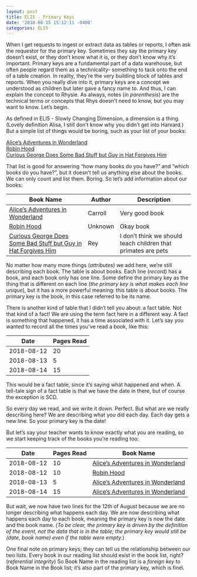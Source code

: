 ```yaml
---
layout: post
title: ELI5 - Primary Keys
date: '2018-08-15 15:12:11 -0400'
categories: ELI5
---
```


When I get requests to ingest or extract data as tables or reports, I often ask the requestor for the primary key. Sometimes they say the primary key doesn’t exist, or they don’t know what it is, or they don’t know why it’s important. Primary keys are a fundamental part of a data warehouse, but often people regard them as a technicality- something to tack onto the end of a table creation. In reality, they’re the very building block of tables and reports. When you really dive into it, primary keys are a concept we understood as children but later gave a fancy name to. And thus, I can explain the concept to Rhysie.
As always, notes (_in parenthesis_) are the technical terms or concepts that Rhys doesn’t need to know, but you may want to know.
Let’s begin.

As defined in ELI5 - Slowly Changing Dimension, a dimension is a thing. (Lovely definition Alisa, I still don’t know why you didn’t get into Harvard.) But a simple list of things would be boring, such as your list of your books:

<u>Alice’s Adventures in Wonderland</u> <br>
<u>Robin Hood</u> <br>
<u>Curious George Does Some Bad Stuff but Guy in Hat Forgives Him</u> <br>

That list is good for answering “how many books do you have?” and “which books do you have?”, but it doesn’t tell us anything else about the books. We can only count and list them. Boring. So let’s add information about our books:

| Book Name | Author | Description          |
| ----------- | -------- | --------------------------------------------------------------------------- |
| <u>Alice’s Adventures in Wonderland</u> | Carroll  | Very good book          |
| <u>Robin Hood</u>   | Unknown  | Okay book  |
| <u>Curious George Does Some Bad Stuff but Guy in Hat Forgives Him</u> | Rey   | I don’t think we should teach children that primates are pets  |

No matter how many more things (_attributes_) we add here, we’re still describing each book. The table is about books. Each line (_record_) has a book, and each book only has one line. Some define the primary key as the thing that is different on each line (_the primary key is what makes each line unique_), but it has a more powerful meaning: this table is about books. The primary key is the book, in this case referred to be its name. 

There is another kind of table that I didn’t tell you about: a fact table. Not that kind of a fact! We are using the term fact here in a different way. A fact is something that happened, it has a time associated with it. Let’s say you wanted to record all the times you’ve read a book, like this:

| Date | Pages Read  |
| ----------- | -------------- |
| 2018-08-12 | 20   |
| 2018-08-13|  5 |
| 2018-08-14 | 15  |

This would be a fact table, since it’s saying what happened and when. A tell-tale sign of a fact table is that we have the date in there, but of course the exception is SCD.

So every day we read, and we write it down. Perfect. But what are we really describing here? We are describing what you did each day. Each day gets a new line. So your primary key is the date! 

But let’s say your teacher wants to know exactly what you are reading, so we start keeping track of the books you’re reading too:

| Date | Pages Read  | Book Name |
| ----------- | -------------- | --------------- |
| 2018-08-12 | 10   | <u>Alice’s Adventures in Wonderland</u> |
| 2018-08-12 | 10   | <u>Robin Hood</u> |
| 2018-08-13|  5 | <u>Alice’s Adventures in Wonderland</u> |
| 2018-08-14 | 15  | <u>Alice’s Adventures in Wonderland</u> |

But wait, we now have two lines for the 12th of August because we are no longer describing what happens each day. We are now describing what happens each day to each book, meaning the primary key is now the date and the book name. (_To be clear, the primary key is driven by the definition of the event, not the data that is in the table; the primary key would still be (date, book name) even if the table were empty._)

One final note on primary keys; they can tell us the relationship between our two lists. Every book in our reading list should exist in the book list, right? (_referential integrity_) So Book Name in the reading list is a _foreign key_ to Book Name in the Book list; it’s also part of the primary key, which is fine\
